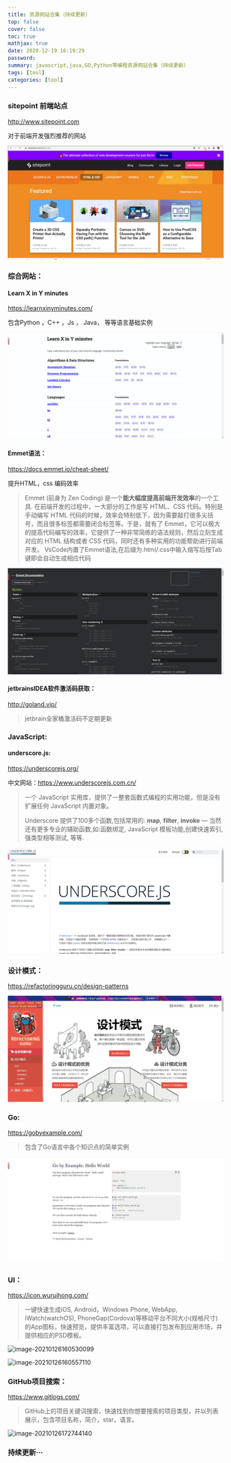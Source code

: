 ```yaml
---
title: 资源网站合集（持续更新）
top: false
cover: false
toc: true
mathjax: true
date: 2020-12-19 16:19:29
password:
summary: javascript,java,GO,Python等编程资源网站合集（持续更新）
tags: [tool]
categories: [tool]
---
```


### sitepoint 前端站点

http://www.sitepoint.com

对于前端开发强烈推荐的网站

![](https://github.com/JinxLori/BlogImage/raw/master/2021_07_31/2021731113854291.png)

### 综合网站：

#### Learn X in Y minutes

https://learnxinyminutes.com/

包含Python ，C++ ，Js ， Java， 等等语言基础实例

![](https://github.com/JinxLori/BlogImage/raw/master/2020_12_19/image-20201219190333022.png)



#### Emmet语法：

https://docs.emmet.io/cheat-sheet/

提升HTML，css 编码效率

> Emmet (前身为 Zen Coding) 是一个**能大幅度提高前端开发效率**的一个工具. 在前端开发的过程中，一大部分的工作是写 HTML、CSS 代码。特别是手动编写 HTML 代码的时候，效率会特别低下，因为需要敲打很多尖括号，而且很多标签都需要闭合标签等。于是，就有了 Emmet，它可以极大的提高代码编写的效率，它提供了一种非常简练的语法规则，然后立刻生成对应的 HTML 结构或者 CSS 代码，同时还有多种实用的功能帮助进行前端开发。
> VsCode内置了Emmet语法,在后缀为.html/.css中输入缩写后按Tab键即会自动生成相应代码

![](https://github.com/JinxLori/BlogImage/raw/master/2020_12_19/image-20201219191339267.png)



#### jetbrainsIDEA软件激活码获取：

http://goland.vip/

> jetbrain全家桶激活码不定期更新

### JavaScript:

#### underscore.js:

https://underscorejs.org/

中文网站：https://www.underscorejs.com.cn/

> 一个 JavaScript 实用库，提供了一整套函数式编程的实用功能，但是没有扩展任何 JavaScript 内置对象。
>
> Underscore 提供了100多个函数,包括常用的: **map**, **filter**, **invoke** — 当然还有更多专业的辅助函数,如:函数绑定, JavaScript 模板功能,创建快速索引, 强类型相等测试, 等等.

![](https://github.com/JinxLori/BlogImage/raw/master/2020_12_19/image-20201219190430151.png)



### 设计模式：

https://refactoringguru.cn/design-patterns

![](https://github.com/JinxLori/BlogImage/raw/master/2020_12_19/image-20201219190351607.png)



### Go:

https://gobyexample.com/

> 包含了Go语言中各个知识点的简单实例

![](https://github.com/JinxLori/BlogImage/raw/master/2020_12_19/image-20201219190235744.png)



### UI：

https://icon.wuruihong.com/

> 一键快速生成iOS, Android，Windows Phone, WebApp, iWatch(watchOS), PhoneGap(Cordova)等移动平台不同大小(规格尺寸)的App图标，快速预览，提供丰富选项，可以直接打包发布到应用市场，并提供相应的PSD模板。

![image-20210126160530099](C:\Users\念一\AppData\Roaming\Typora\typora-user-images\image-20210126160530099.png)

![image-20210126160557110](C:\Users\念一\AppData\Roaming\Typora\typora-user-images\image-20210126160557110.png)

### GitHub项目搜索：

https://www.gitlogs.com/

> GitHub上的项目关键词搜索，快速找到你想要搜索的项目类型，并以列表展示，包含项目名称，简介，star，语言。

![image-20210126172744140](C:\Users\念一\AppData\Roaming\Typora\typora-user-images\image-20210126172744140.png)



### 持续更新···